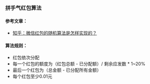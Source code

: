 ### 拼手气红包算法

#### 参考文章：
- [知乎：微信红包的随机算法是怎样实现的？](https://www.zhihu.com/question/22625187/answer/85530416)
 
#### 算法规则：
- 红包依次分配
- 每一个红包的额度为（红包总额 - 已分配额）/ 剩余应发数 * 1~20%
- 最后一个红包为（总金额 - 已分配所有金额）
- 每个红包至少0.01元
